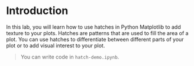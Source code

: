 # Introduction

In this lab, you will learn how to use hatches in Python Matplotlib to add texture to your plots. Hatches are patterns that are used to fill the area of a plot. You can use hatches to differentiate between different parts of your plot or to add visual interest to your plot.

> You can write code in `hatch-demo.ipynb`.
